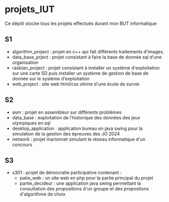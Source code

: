 # projets_IUT

Ce dépôt stocke tous les projets effectués durant mon BUT informatique

## S1

- algorithm_project : projet en c++ qui fait différents traitements d'images.
- data_base_prject : projet consistant à faire la base de donnée sql d'une organisation
- rasbian_project : projet consistant à installer un système d'exploitation sur une carte SD puis installer un système de gestion de base de donnée sur le système d'exploitation
- web_project : site web html/css vitrine d'une école de survie

## S2

- asm : projet en assembleur sur différents problèmes
- data_base : exploitation de l'historique des données des jeux olympiques en sql
- desktop_application : application bureau en java swing pour la simulation de la gestion des épreuves des JO 2024 
- network : projet marionnet simulant le réseau informatique d'un concours

## S3

- s301 : projet de démocratie participative contenant :
  - patie_web : un site web en php pour la partie principal du projet
  - partie_decideur : une application java swing permettant la consultation des propositions d'un groupe et des propostions d'algorithme de choix

